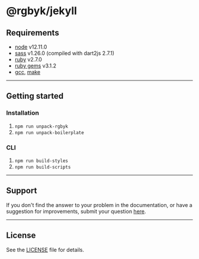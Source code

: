 # @rgbyk/jekyll

## Requirements
- [node](https://nodejs.org/) v12.11.0
- [sass](https://sass-lang.com/dart-sass) v1.26.0 (compiled with dart2js 2.7.1)
- [ruby](https://www.ruby-lang.org/en/downloads/) v2.7.0
- [ruby gems](https://rubygems.org/pages/download) v3.1.2
- [gcc](https://gcc.gnu.org/install/), [make](https://www.gnu.org/software/make/)

---

## Getting started

### Installation

1. `npm run unpack-rgbyk`
2. `npm run unpack-boilerplate`

### CLI

1. `npm run build-styles` 
2. `npm run build-scripts`

----

## Support
If you don't find the answer to your problem in the documentation, or have a suggestion for improvements, submit your question [here](https://github.com/rgbyk/boilerplate/issues).

---

## License
See the [LICENSE](LICENSE) file for details.